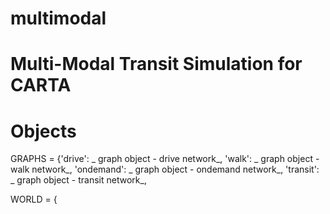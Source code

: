 # multimodal


# Multi-Modal Transit Simulation for CARTA


# Objects 


GRAPHS = {'drive': _ graph object - drive network_,
          'walk': _ graph object - walk network_,
          'ondemand': _ graph object - ondemand network_,
          'transit': _ graph object - transit network_,

WORLD = {
  
